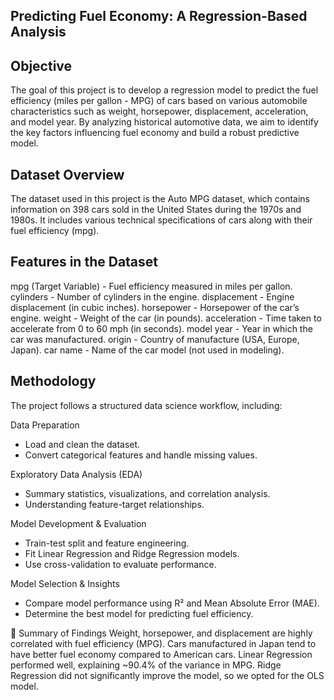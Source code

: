 ## Predicting Fuel Economy: A Regression-Based Analysis

## Objective

The goal of this project is to develop a regression model to predict the fuel efficiency (miles per gallon - MPG) of cars based on various automobile characteristics such as weight, horsepower, displacement, acceleration, and model year. By analyzing historical automotive data, we aim to identify the key factors influencing fuel economy and build a robust predictive model.

## Dataset Overview

The dataset used in this project is the Auto MPG dataset, which contains information on 398 cars sold in the United States during the 1970s and 1980s. It includes various technical specifications of cars along with their fuel efficiency (mpg).

## Features in the Dataset

mpg (Target Variable) - Fuel efficiency measured in miles per gallon.
cylinders - Number of cylinders in the engine.
displacement - Engine displacement (in cubic inches).
horsepower - Horsepower of the car’s engine.
weight - Weight of the car (in pounds).
acceleration - Time taken to accelerate from 0 to 60 mph (in seconds).
model year - Year in which the car was manufactured.
origin - Country of manufacture (USA, Europe, Japan).
car name - Name of the car model (not used in modeling).



## Methodology

The project follows a structured data science workflow, including:

Data Preparation

- Load and clean the dataset.
- Convert categorical features and handle missing values.

Exploratory Data Analysis (EDA)

- Summary statistics, visualizations, and correlation analysis.
- Understanding feature-target relationships.

Model Development & Evaluation

- Train-test split and feature engineering.
- Fit Linear Regression and Ridge Regression models.
- Use cross-validation to evaluate performance.

Model Selection & Insights

- Compare model performance using R² and Mean Absolute Error (MAE).
- Determine the best model for predicting fuel efficiency.


📌 Summary of Findings
Weight, horsepower, and displacement are highly correlated with fuel efficiency (MPG).
Cars manufactured in Japan tend to have better fuel economy compared to American cars.
Linear Regression performed well, explaining ~90.4% of the variance in MPG.
Ridge Regression did not significantly improve the model, so we opted for the OLS model.
